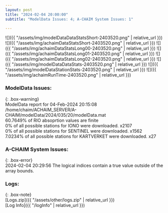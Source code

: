 ```yaml
---
layout: post
title: "2024-02-04 20:00:00"
subtitle: "ModelData Issues: 4; A-CHAIM System Issues: 1"

---
```


![]({{ "/assets/img/modelDataDataStatsShort-2403520.png" | relative_url }})
![]({{ "/assets/img/achaimDataStatsShort-2403520.png" | relative_url }})
![]({{ "/assets/img/achaimDataStatsLong00-2403520.png" | relative_url }})
![]({{ "/assets/img/achaimDataStatsLong01-2403520.png" | relative_url }})
![]({{ "/assets/img/achaimDataStatsLong02-2403520.png" | relative_url }})
![]({{ "/assets/img/modelDataDataStats-2403520.png" | relative_url }})
![]({{ "/assets/img/modelDataStationStats-2403520.png" | relative_url }})
![]({{ "/assets/img/achaimRunTime-2403520.png" | relative_url }})


### ModelData Issues:  
  
{: .box-warning}  
 ModelData report for 04-Feb-2024 20:15:08   
 /home/chaim/ACHAIM_SERVER/A-CHAIM/modelData/2024/035/20/modelData.mat   
 60.7649% of RIO absoprtion values are finite   
 0% of all possible stations for IONO were downloaded. x2107   
 0% of all possible stations for SENTINEL were downloaded. x1562   
 7.0234% of all possible stations for KARTVERKET were downloaded. x27   
  
### A-CHAIM System Issues:  
  
{: .box-error}  
2024-02-04 20:29:56 The logical indices contain a true value outside of the array bounds.  

### Logs:  
  
{: .box-note}  
[Logs.zip]({{ "/assets/other/logs.zip" | relative_url }})  
[Log Info]({{ "/logInfo" | relative_url }})  
